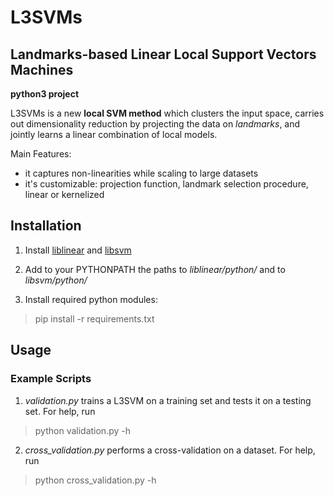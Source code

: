 # L3SVMs
## Landmarks-based Linear Local Support Vectors Machines

**python3 project**

L3SVMs is a new **local SVM method** which clusters the input space, carries out dimensionality reduction by projecting the data on *landmarks*, and jointly learns a linear combination of local models.

Main Features:

* it captures non-linearities while scaling to large datasets
* it's customizable: projection function, landmark selection procedure, linear or kernelized

## Installation

1. Install [liblinear](https://github.com/cjlin1/liblinear) and [libsvm](https://github.com/arnaudsj/libsvm)

2. Add to your PYTHONPATH the paths to *liblinear/python/* and to *libsvm/python/*

3. Install required python modules:

 > pip install -r requirements.txt

## Usage

### Example Scripts

1. *validation.py* trains a L3SVM on a training set and tests it on a testing set. For help, run

 > python validation.py -h

2. *cross_validation.py* performs a cross-validation on a dataset. For help, run

 > python cross_validation.py -h
